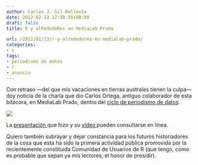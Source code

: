 ```yaml
---
author: Carlos J. Gil Bellosta
date: 2012-02-13 17:58:56+00:00
draft: false
title: R y alRededoRes en MediaLab Prado

url: /2012/02/13/r-y-alrededores-en-medialab-prado/
categories:
- r
tags:
- periodismo de datos
- r
- anuncio
---
```


Con retraso —del que mis vacaciones en tierras australes tienen la culpa— doy noticia de la charla que dio Carlos Ortega, antiguo colaborador de esta bitácora, en MediaLab Prado, dentro del [ciclo de periodismo de datos](http://medialab-prado.es/article/sesion_formativa_periodismodatos_analisis_tratamiento_datos).

[![](/wp-uploads/2012/02/presentacion_carlos_ortega.png#center)
](/wp-uploads/2012/02/presentacion_carlos_ortega.png#center)

La [presentación ](http://prezi.com/-3jqhcpmyqpq/r-y-alrededores/)que hizo y su [vídeo ](http://medialab-prado.es/article/r_y_larededores)pueden consultarse en línea.

Quiero también subrayar y dejar constancia para los futuros historiadores de la cosa que esta ha sido la primera actividad pública promovida por la recientemente constituida Comunidad de Usuarios de R (que tengo, como es probable que sepan ya mis lectores, el honor de presidir).
